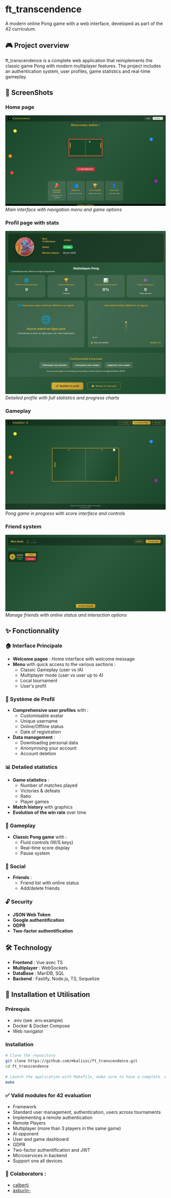 # ft_transcendence

A modern online Pong game with a web interface, developed as part of the 42 curriculum.

## 🎮 Project overview

ft_transcendence is a complete web application that reimplements the classic game Pong with modern multiplayer features. The project includes an authentication system, user profiles, game statistics and real-time gameplay.

## 📸 ScreenShots

### Home page
![Interface d'accueil](screenshots/home.png)
*Main interface with navigation menu and game options*

### Profil page with stats
![Profil utilisateur](screenshots/profile.png)
*Detailed profile with full statistics and progress charts*

### Gameplay
![Gameplay](screenshots/gameplay.png)
*Pong game in progress with score interface and controls*

### Friend system
![Système d'amis](screenshots/friends.png)
*Manage friends with online status and interaction options*

## ✨ Fonctionnality

### 🏠 Interface Principale
- **Welcome pagee** : Home interface with welcome message
- **Menu** with quick access to the various sections :
  - Classic Gameplay (user vs IA)
  - Multiplayer mode (user vs user up to 4)
  - Local tournament
  - User's profil

### 👤 Système de Profil
- **Comprehensive user profiles** with :
  - Customisable avatar
  - Unique username
  - Online/Offline status
  - Date of registration
- **Data management** :
  - Downloading personal data
  - Anonymising your account
  - Account deletion

### 📊 Detailed statistics
- **Game statistics** :
  - Number of matches played
  - Victories & defeats
  - Ratio
  - Player games
- **Match history** with graphics
- **Evolution of the win rate** over time

### 🎯 Gameplay
- **Classic Pong game** with :
  - Fluid controls (W/S keys)
  - Real-time score display
  - Pause system

### 👥 Social
- **Friends** :
  - Friend list with online status
  - Add/delete friends

### 🔓 Security
- **JSON Web Token**
- **Google authentification**
- **GDPR**
- **Two-factor authentification**

## 🛠️ Technology

- **Frontend** : Vue avec TS
- **Multiplayer** : WebSockets
- **DataBase** : MariDB, SQL
- **Backend** : Fastify, Node.js, TS, Sequelize

## 🚀 Installation et Utilisation

### Prérequis
- .env (see .env.example)
- Docker & Docker Compose
- Web navigator

### Installation
```bash
# Clone the repository
git clone https://github.com/mkaliszc/ft_transcendence.git
cd ft_transcendence

# Launch the application with Makefile, make sure to have a complete .env
make
```

### ✅ Valid modules for 42 evaluation 
- Framework
- Standard user management, authentication, users across
tournaments
- Implementing a remote authentication
- Remote Players
- Multiplayer (more than 3 players in the same game)
- Ai opponent
- User and game dashboard
- GDPR
- Two-factor authentification and JWT
- Microservices in backend
- Support one all devices

### 🤝 Colaborators :
- [calberti](https://github.com/charles-albertini)
- [axburin-](https://github.com/axburin)
